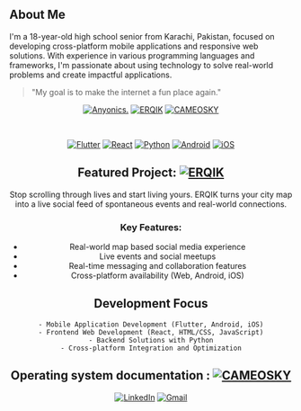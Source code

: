 ## About Me
I'm a 18-year-old high school senior from Karachi, Pakistan, focused on developing cross-platform mobile applications and responsive web solutions. With experience in various programming languages and frameworks, I'm passionate about using technology to solve real-world problems and create impactful applications.
> "My goal is to make the internet a fun place again."

<div align="center">

[![Anyonics.](https://img.shields.io/badge/anyonics-000000?style=for-the-badge&logoColor=white)](https://anyonics.com/)
[![ERQIK](https://img.shields.io/badge/erqik-FFD700?style=for-the-badge&logoColor=black)](https://anyonics.com/erqik/erqik.html)
[![CAMEOSKY](https://img.shields.io/badge/Cameosky-FF8C00?style=for-the-badge&logoColor=white)](https://anyonics.com/aboutus.html)


<div/>
<br>
<div align="center">
  
[![Flutter](https://img.shields.io/badge/Flutter-%2302569B.svg?style=for-the-badge&logo=Flutter&logoColor=white)](https://flutter.dev/)
[![React](https://img.shields.io/badge/react-%2320232a.svg?style=for-the-badge&logo=react&logoColor=%2361DAFB)](https://reactjs.org/)
[![Python](https://img.shields.io/badge/python-3670A0?style=for-the-badge&logo=python&logoColor=ffdd54)](https://www.python.org/)
[![Android](https://img.shields.io/badge/Android-3DDC84?style=for-the-badge&logo=android&logoColor=white)](https://developer.android.com/)
[![iOS](https://img.shields.io/badge/iOS-000000?style=for-the-badge&logo=ios&logoColor=white)](https://developer.apple.com/ios/)
</div>

## Featured Project: [![ERQIK](https://img.shields.io/badge/erqik-FFD700?style=for-the-badge&logoColor=black)](https://anyonics.com/erqik/erqik.html)
Stop scrolling through lives and start living yours. ERQIK turns your city map into a live social feed of spontaneous events and real-world connections.

### Key Features:
- Real-world map based social media experience
- Live events and social meetups
- Real-time messaging and collaboration features
- Cross-platform availability (Web, Android, iOS)

## Development Focus
```
- Mobile Application Development (Flutter, Android, iOS)
- Frontend Web Development (React, HTML/CSS, JavaScript)
- Backend Solutions with Python
- Cross-platform Integration and Optimization
```
## Operating system documentation : [![CAMEOSKY](https://img.shields.io/badge/Cameosky-FF8C00?style=for-the-badge&logoColor=white)](https://anyonics.com/proposal.html)

[![LinkedIn](https://img.shields.io/badge/linkedin-%230077B5.svg?style=for-the-badge&logo=linkedin&logoColor=white)](https://www.linkedin.com/in/shayan-khan-javed-0a3190315?utm_source=share&utm_campaign=share_via&utm_content=profile&utm_medium=android_app)
[![Gmail](https://img.shields.io/badge/Gmail-D14836?style=for-the-badge&logo=gmail&logoColor=white)](mailto:Shayankhanjavedcontact@gmail.com)
